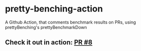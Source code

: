 # pretty-benching-action
A Github Action, that comments benchmark results on PRs, using prettyBenching's prettyBenchmarkDown

## Check it out in action: [PR #8](https://github.com/littletof/pretty-benching-action/pull/8)
